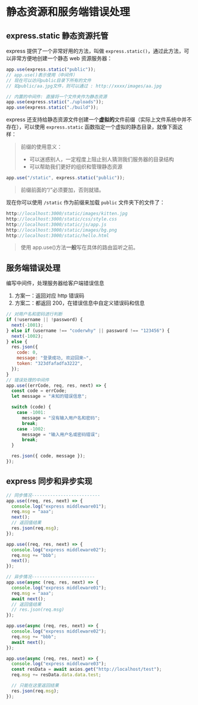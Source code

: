 # 静态资源和服务端错误处理

## express.static 静态资源托管

express 提供了一个非常好用的方法，叫做 `express.static()`，通过此方法，可以非常方便地创建一个静态 web 资源服务器：

```js
app.use(express.static("public"));
// app.use()表示使用（中间件）
// 现在可以访问public目录下所有的文件
// 如public/aa.jpg文件，则可以通过 : http://xxxx/images/aa.jpg

// 内置的中间件: 直接将一个文件夹作为静态资源
app.use(express.static("./uploads"));
app.use(express.static("./build"));
```

express 还支持给静态资源文件创建一个**虚拟的**文件前缀（实际上文件系统中并不存在），可以使用 `express.static` 函数指定一个虚拟的静态目录，就像下面这样：

> 前缀的使用意义：
>
> - 可以迷惑别人，一定程度上阻止别人猜测我们服务器的目录结构
> - 可以帮助我们更好的组织和管理静态资源

```js
app.use("/static", express.static("public"));
```

> 前缀前面的“/”必须要加，否则就错。

现在你可以使用 `/static` 作为前缀来加载 `public` 文件夹下的文件了：

```js
http://localhost:3000/static/images/kitten.jpg
http://localhost:3000/static/css/style.css
http://localhost:3000/static/js/app.js
http://localhost:3000/static/images/bg.png
http://localhost:3000/static/hello.html
```

> 使用 app.use()方法**一般**写在具体的路由监听之前。

## 服务端错误处理

编写中间件，处理服务器给客户端错误信息

1. 方案一：返回对应 http 错误码
2. 方案二：都返回 200，在错误信息中自定义错误码和信息

```js
// 对用户名和密码进行判断
if (!username || !password) {
  next(-1001);
} else if (username !== "coderwhy" || password !== "123456") {
  next(-1002);
} else {
  res.json({
    code: 0,
    message: "登录成功, 欢迎回来~",
    token: "323dfafadfa3222",
  });
}
// 错误处理的中间件
app.use((errCode, req, res, next) => {
  const code = errCode;
  let message = "未知的错误信息";

  switch (code) {
    case -1001:
      message = "没有输入用户名和密码";
      break;
    case -1002:
      message = "输入用户名或密码错误";
      break;
  }

  res.json({ code, message });
});
```

## express 同步和异步实现

```js
// 同步情况--------------------------
app.use((req, res, next) => {
  console.log("express middleware01");
  req.msg = "aaa";
  next();
  // 返回值结果
  res.json(req.msg);
});

app.use((req, res, next) => {
  console.log("express middleware02");
  req.msg += "bbb";
  next();
});

// 异步情况------------------------
app.use(async (req, res, next) => {
  console.log("express middleware01");
  req.msg = "aaa";
  await next();
  // 返回值结果
  // res.json(req.msg)
});

app.use(async (req, res, next) => {
  console.log("express middleware02");
  req.msg += "bbb";
  await next();
});

app.use(async (req, res, next) => {
  console.log("express middleware03");
  const resData = await axios.get("http://localhost/test");
  req.msg += resData.data.data.test;

  // 只能在这里返回结果
  res.json(req.msg);
});
```
